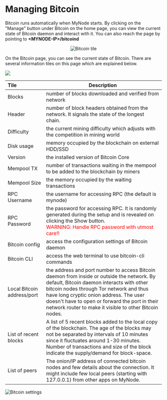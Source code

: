 # Managing Bitcoin

Bitcoin runs automatically when MyNode starts. By clicking on the "Manage" button under Bitcoin on the home page, you can view the current state of Bitcoin daemon and interact with it. You can also reach the page by pointing to **\<MYNODE-IP\>/bitcoind**

<center>
  <img src="/images/bitcoin/bitcoin-status-1.png" alt="Bitcoin tile">
</center>

On the Bitcoin page, you can see the current state of Bitcoin. There are several information tiles on this page which are explained below.

<!-- <center> -->
  <!-- <img src="/images/bitcoin/bitcoin-status-2.png" alt="Bitcoin status"> -->
<!-- </center> -->
![](/images/bitcoin/bitcoin-status-2.png)

| Tile | Description |
| :-- | -- |
| Blocks | number of blocks downloaded and verified from network |
| Header | number of block headers obtained from the network. It signals the state of the longest chain. |
| Difficulty | the current mining difficulty which adjusts with the competition in mining world |
| Disk usage | memory occupied by the blockchain on external HDD/SSD |
| Version | the installed version of Bitcoin Core |
| Mempool TX | number of transactions waiting in the mempool to be added to the blockchain by miners |
| Mempool Size | the memory occupied by the waiting transactions |
| RPC Username | the username for accessing RPC (the default is mynode) |
| RPC Password | the password for accessing RPC. It is randomly generated during the setup and is revealed on clicking the Show button.<br><span style="color:red">WARNING: Handle RPC password with utmost care!!</span> |
| Bitcoin config | access the configuration settings of Bitcoin daemon |
| Bitcoin CLI | access the web terminal to use bitcoin-cli commands |
| Local Bitcoin address/port | the address and port number to access Bitcoin daemon from inside or outside the network. By default, Bitcoin daemon interacts with other bitcoin nodes through Tor network and thus have long cryptic onion address. The user doesn't have to open or forward the port in their network router to make it visible to other Bitcoin nodes. |
| List of recent blocks | A list of 5 recent blocks added to the local copy of the blockchain. The age of the blocks may not be separated by intervals of 10 minutes since it fluctuates around 1-30 minutes. Number of transactions and size of the block indicate the supply/demand for block-space. |
| List of peers | The onion/IP address of connected bitcoin nodes and few details about the connection. It might include few local peers (starting with 127.0.0.1) from other apps on MyNode. |

![Bitcoin settings](/images/bitcoin/bitcoin-settings.png)
